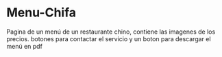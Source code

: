 # Menu-Chifa
Pagina de un menú de un restaurante chino, contiene las imagenes de los precios. botones para contactar el servicio y un boton para descargar el menú en pdf
